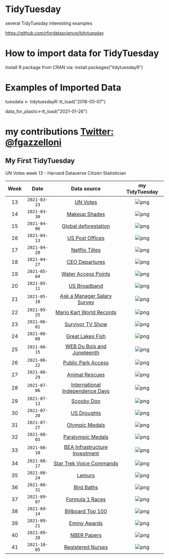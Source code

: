 # TidyTuesday
several TidyTuesday interesting examples

https://github.com/rfordatascience/tidytuesday


# How to import data for TidyTuesday
Install R package from CRAN via: install.packages("tidytuesdayR")

# Examples of Imported Data 

tuesdata <- tidytuesdayR::tt_load("2018-05-07") 

data_for_plastic<-tt_load("2021-01-26")

# my contributions [Twitter: @fgazzelloni](https://twitter.com/fgazzelloni)

## My First TidyTuesday
UN Votes week 13 - Harvard Dataverse	Citizen Statistician

| Week | Date | Data source | my TidyTuesday 
| :---: | :---: | :---: | :---:
| 13 | `2021-03-23` | [UN Votes](https://github.com/rfordatascience/tidytuesday/blob/master/data/2021/2021-03-23/readme.md) |  ![png](/w13/UN_votes_W13.png) 
| 14 | `2021-03-30` | [Makeup Shades](https://github.com/rfordatascience/tidytuesday/blob/master/data/2021/2021-03-30/readme.md) | ![png](/w14/The_Pudding_plot_w14.png) 
| 15 | `2021-04-06` | [Global deforestation](https://github.com/rfordatascience/tidytuesday/blob/master/data/2021/2021-04-06/readme.md) | ![png](/w15/tidytuesday_slope.png) 
| 16 | `2021-04-13` | [US Post Offices](https://github.com/rfordatascience/tidytuesday/blob/master/data/2021/2021-04-13/readme.md) |![png](/w16/US_Post_office_space.png) 
| 17 | `2021-04-20` | [Netflix Titles](https://github.com/rfordatascience/tidytuesday/blob/master/data/2021/2021-04-20/readme.md) |![png](/w17/tidytuesday_NETFLIX.png) 
| 18 | `2021-04-27` | [CEO Departures](https://github.com/rfordatascience/tidytuesday/blob/master/data/2021/2021-04-27/readme.md) | ![png](/w18/tidytuesday_Departures.png)
| 19 | `2021-05-04` | [Water Access Points](https://github.com/rfordatascience/tidytuesday/blob/master/data/2021/2021-05-04/readme.md) | ![png](/w19/tidytuesday_Water.png) 
| 20 | `2021-05-11` | [US Broadband](https://github.com/rfordatascience/tidytuesday/blob/master/data/2021/2021-05-11/readme.md) | ![png](/w20/alaska_map.png)
| 21 | `2021-05-18` | [Ask a Manager Salary Survey](https://github.com/rfordatascience/tidytuesday/blob/master/data/2021/2021-05-18/readme.md) | ![png](/w21/tidytuesday_Ask_a_manager_survey.png)
| 22 | `2021-05-25` | [Mario Kart World Records](https://github.com/rfordatascience/tidytuesday/blob/master/data/2021/2021-05-25/readme.md) | ![png](/w22/w22_supermario.png)
| 23 | `2021-06-01` | [Survivor TV Show](https://github.com/rfordatascience/tidytuesday/blob/master/data/2021/2021-06-01/readme.md) | ![png](/w23/w23_survivor.png)
| 24 | `2021-06-08` | [Great Lakes Fish](https://github.com/rfordatascience/tidytuesday/blob/master/data/2021/2021-06-08/readme.md) | ![png](/w24/w24_fisheries.png)
| 25 | `2021-06-15` | [WEB Du Bois and Juneteenth](https://github.com/rfordatascience/tidytuesday/blob/master/data/2021/2021-06-15/readme.md) |![png](/w25/w25_tweets.png)
| 26 | `2021-06-22` | [Public Park Access](https://github.com/rfordatascience/tidytuesday/blob/master/data/2021/2021-06-122/readme.md) | ![png](/w26/w26_parks.png)
| 27 | `2021-06-29` | [Animal Rescues](https://github.com/rfordatascience/tidytuesday/blob/master/data/2021/2021-06-29/readme.md) | ![png](/w27/w27_animals.png)
| 28 | `2021-07-06` | [International Independence Days](https://github.com/rfordatascience/tidytuesday/blob/master/data/2021/2021-07-06/readme.md) | ![png](/w28/w28_independence_days.png)
| 29 | `2021-07-13` | [Scooby Doo](https://github.com/rfordatascience/tidytuesday/blob/master/data/2021/2021-07-13/readme.md) | ![png](/w29/w29_scoobydoo.png)
| 30 | `2021-07-20` | [US Droughts](https://github.com/rfordatascience/tidytuesday/blob/master/data/2021/2021-07-20/readme.md) | ![png](/w30/w30_drought.png)
| 31 | `2021-07-27` | [Olympic Medals](https://github.com/rfordatascience/tidytuesday/blob/master/data/2021/2021-07-27/readme.md) | ![png](/w31/w31_olympics.png)
| 32 | `2021-08-03` | [Paralympic Medals](https://github.com/rfordatascience/tidytuesday/blob/master/data/2021/2021-08-03/readme.md) | ![png](/w32/w32_paralympic.png)
| 33 | `2021-08-10` | [BEA Infrastructure Investment](https://github.com/rfordatascience/tidytuesday/blob/master/data/2021/2021-08-10/readme.md) | ![png](/w33/w33_bea2.png)
| 34 | `2021-08-17` | [Star Trek Voice Commands](https://github.com/rfordatascience/tidytuesday/blob/master/data/2021/2021-08-17/readme.md) | ![png](/w34/w34_star_trek.png)
| 35 | `2021-08-24` | [Lemurs](https://github.com/rfordatascience/tidytuesday/blob/master/data/2021/2021-08-24/readme.md) | ![png](/w35/w35_lemurs.png)
| 36 | `2021-08-31` | [Bird Baths](https://github.com/rfordatascience/tidytuesday/blob/master/data/2021/2021-08-31/readme.md) | ![png](/w36/w36_bird_baths.png)
| 37 | `2021-09-07` | [Formula 1 Races](https://github.com/rfordatascience/tidytuesday/blob/master/data/2021/2021-09-07/readme.md) | ![png](/w37/w37_formula1.png)
| 38 | `2021-09-14` | [Billboard Top 100](dhttps://github.com/rfordatascience/tidytuesday/blob/master/data/2021/2021-09-14/readme.md) | ![png](/w38/w38_billboard.png)
| 39 | `2021-09-21` | [Emmy Awards](https://github.com/rfordatascience/tidytuesday/blob/master/data/2021/2021-09-21/readme.md) | ![png](/w39/w39_nominees.png)
| 40 | `2021-09-28` | [NBER Papers](https://github.com/rfordatascience/tidytuesday/blob/master/data/2021/2021-09-28/readme.md) | ![png](/w40/w40_ep.png)
| 41 | `2021-10-05` | [Registered Nurses](https://github.com/rfordatascience/tidytuesday/blob/master/data/2021/2021-10-05/readme.md) | ![png](/41/w41_nurses.png)
